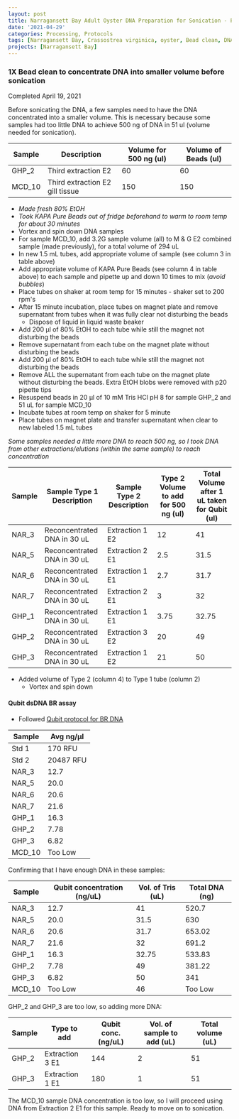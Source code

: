 ```yaml
---
layout: post
title: Narragansett Bay Adult Oyster DNA Preparation for Sonication - Part 2
date: '2021-04-29'
categories: Processing, Protocols
tags: [Narragansett Bay, Crassostrea virginica, oyster, Bead clean, DNA]
projects: [Narragansett Bay]
---
```


### 1X Bead clean to concentrate DNA into smaller volume before sonication

Completed April 19, 2021

Before sonicating the DNA, a few samples need to have the DNA concentrated into a smaller volume. This is necessary because some samples had too little DNA to achieve 500 ng of DNA in 51 ul (volume needed for sonication).

|Sample|Description|Volume for 500 ng (ul)|Volume of Beads (ul)|
|----|----|----|----|
|GHP_2|Third extraction E2|60|60|
|MCD_10|Third extraction E2 gill tissue|150|150|

- _Made fresh 80% EtOH_
- _Took KAPA Pure Beads out of fridge beforehand to warm to room temp for about 30 minutes_
- Vortex and spin down DNA samples
- For sample MCD_10, add 3.2G sample volume (all) to M & G E2 combined sample (made previously), for a total volume of 294 uL
- In new 1.5 mL tubes, add appropriate volume of sample (see column 3 in table above)
- Add appropriate volume of KAPA Pure Beads (see column 4 in table above) to each sample and pipette up and down 10 times to mix (_avoid bubbles_)
- Place tubes on shaker at room temp for 15 minutes - shaker set to 200 rpm's
- After 15 minute incubation, place tubes on magnet plate and remove supernatant from tubes when it was fully clear not disturbing the beads
  - Dispose of liquid in liquid waste beaker
- Add 200 μl of 80% EtOH to each tube while still the magnet not disturbing the beads
- Remove supernatant from each tube on the magnet plate without disturbing the beads
- Add 200 μl of 80% EtOH to each tube while still the magnet not disturbing the beads
- Remove ALL the supernatant from each tube on the magnet plate without disturbing the beads. Extra EtOH blobs were removed with p20 pipette tips
- Resuspend beads in 20 μl of 10 mM Tris HCl pH 8 for sample GHP_2 and 51 uL for sample MCD_10
- Incubate tubes at room temp on shaker for 5 minute
- Place tubes on magnet plate and transfer supernatant when clear to new labeled 1.5 mL tubes

*Some samples needed a little more DNA to reach 500 ng, so I took DNA from other extractions/elutions (within the same sample) to reach concentration*

|Sample|Sample Type 1 Description|Sample Type 2 Description|Type 2 Volume to add for 500 ng (ul)|Total Volume after 1 uL taken for Qubit (ul)|
|----|----|----|----|----|
|NAR_3|Reconcentrated DNA in 30 uL|Extraction 1 E2|12|41|
|NAR_5|Reconcentrated DNA in 30 uL|Extraction 2 E1|2.5|31.5|
|NAR_6|Reconcentrated DNA in 30 uL|Extraction 1 E1|2.7|31.7|
|NAR_7|Reconcentrated DNA in 30 uL|Extraction 2 E1|3|32|
|GHP_1|Reconcentrated DNA in 30 uL|Extraction 1 E1|3.75|32.75|
|GHP_2|Reconcentrated DNA in 30 uL|Extraction 3 E2|20|49|
|GHP_3|Reconcentrated DNA in 30 uL|Extraction 1 E2|21|50|

- Added volume of Type 2 (column 4) to Type 1 tube (column 2)
  - Vortex and spin down

#### Qubit dsDNA BR assay

- Followed [Qubit protocol for BR DNA](https://meschedl.github.io/MESPutnam_Open_Lab_Notebook/Qubit-Protocol/)

|Sample|Avg ng/μl|
|----|----|
|Std 1|170 RFU|
|Std 2|20487 RFU|
|NAR_3|12.7|
|NAR_5|20.0|
|NAR_6|20.6|
|NAR_7|21.6|
|GHP_1|16.3|
|GHP_2|7.78|
|GHP_3|6.82|
|MCD_10|Too Low|

Confirming that I have enough DNA in these samples:

|Sample|Qubit concentration (ng/uL)|Vol. of Tris (uL)|Total DNA (ng)|
|----|----|----|----|
|NAR_3|12.7|41|520.7|
|NAR_5|20.0|31.5|630|
|NAR_6|20.6|31.7|653.02|
|NAR_7|21.6|32|691.2|
|GHP_1|16.3|32.75|533.83|
|GHP_2|7.78|49|381.22|
|GHP_3|6.82|50|341|
|MCD_10|Too Low|46|Too Low|

GHP_2 and GHP_3 are too low, so adding more DNA:

|Sample|Type to add|Qubit conc. (ng/uL)|Vol. of sample to add (uL)|Total volume (uL)|
|----|----|----|----|----|
|GHP_2|Extraction 3 E1|144|2|51|
|GHP_3|Extraction 1 E1|180|1|51|

The MCD_10 sample DNA concentration is too low, so I will proceed using DNA from Extraction 2 E1 for this sample. Ready to move on to sonication.
